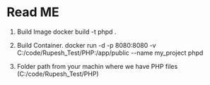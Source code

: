 
# Read ME
1) Build Image
docker build -t phpd .
2) Build Container.
docker run -d -p 8080:8080 -v C:/code/Rupesh_Test/PHP:/app/public --name my_project phpd

3) Folder path from your machin where we have PHP files (C:/code/Rupesh_Test/PHP)